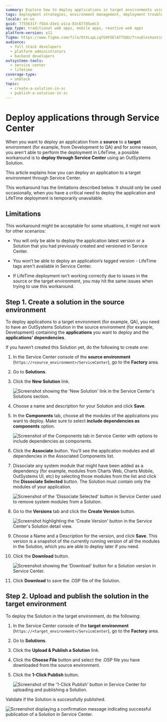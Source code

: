 ```yaml
---
summary: Explore how to deploy applications in target environments using Service Center as a workaround in OutSystems 11 (O11).
tags: deployment strategies, environment management, deployment troubleshooting
locale: en-us
guid: 7755631f-f5b4-43e1-a1ca-83c677d5adc3
app_type: traditional web apps, mobile apps, reactive web apps
platform-version: o11
figma: https://www.figma.com/file/6tXLupLiqfG9FOElATTGQU/Troubleshooting?node-id=22:51
audience:
  - full stack developers
  - platform administrators
  - backend developers
outsystems-tools:
  - service center
  - lifetime
coverage-type:
  - unblock
topic:
  - create-a-solution-in-sc
  - publish-a-solution-in-sc
---
```


# Deploy applications through Service Center

When you want to deploy an application from a **source** to a **target** environment (for example, from Development to QA) and for some reason, you aren't able to perform the deployment in LifeTime, a possible workaround is to **deploy through Service Center** using an OutSystems Solution.

This article explains how you can deploy an application to a target environment through Service Center.

<div class="warning" markdown="1">

This workaround has the limitations described below. It should only be used occasionally, when you have a critical need to deploy the application and LifeTime deployment is temporarily unavailable.

</div>

## Limitations

This workaround might be acceptable for some situations, it might not work for other scenarios:

* You will only be able to deploy the application latest version or a Solution that you had previously created and versioned in Service Center.

* You won’t be able to deploy an application’s tagged version - LifeTime tags aren't available in Service Center.

* If LifeTime deployment isn't working correctly due to issues in the source or the target environment, you may hit the same issues when trying to use this workaround.

## Step 1. Create a solution in the source environment

To deploy applications to a target environment (for example, QA), you need to have an OutSystems Solution in the source environment (for example, Development) containing the **applications** you want to deploy and the **applications’ dependencies**.

If you haven’t created this Solution yet, do the following to create one:

1. In the Service Center console of the **source environment** (`https://<source_environment>/ServiceCenter`), go to the **Factory** area.

1. Go to **Solutions**.

1. Click the **New Solution** link.

     ![Screenshot showing the 'New Solution' link in the Service Center's Solutions section.](images/deploy-apps-sc-1.png "Creating a New Solution in Service Center")

1. Choose a name and description for your Solution and click **Save**.

1. In the **Components** tab, choose all the modules of the applications you want to deploy. Make sure to select **include dependencies as components** option.

     ![Screenshot of the Components tab in Service Center with options to include dependencies as components.](images/deploy-apps-sc-2.png "Selecting Components for a Solution")

1. Click the **Associate** button. You'll see the application modules and all dependencies in the Associated Components list.

1. Dissociate any system module that might have been added as a dependency (for example, modules from Charts Web, Charts Mobile, OutSystems UI, etc) by selecting those modules from the list and click the **Dissociate Selected** button. The Solution must contain only the modules of your application.

     ![Screenshot of the 'Dissociate Selected' button in Service Center used to remove system modules from a Solution.](images/deploy-apps-sc-3.png "Dissociating System Modules from a Solution")

1. Go to the **Versions** tab and click the **Create Version** button.

     ![Screenshot highlighting the 'Create Version' button in the Service Center's Solution detail view.](images/deploy-apps-sc-4.png "Creating a Version of a Solution")

1. Choose a Name and a Description for the version, and click **Save**. This version is a snapshot of the currently running version of all the modules in the Solution, which you are able to deploy later if you need.

1. Click the **Download** button.

     ![Screenshot showing the 'Download' button for a Solution version in Service Center.](images/deploy-apps-sc-5.png "Downloading a Solution Version")

1. Click **Download** to save the .OSP file of the Solution.

## Step 2. Upload and publish the solution in the target environment

To deploy the Solution in the target environment, do the following:

1. In the Service Center console of the **target environment** (`https://<target_environment>/ServiceCenter`), go to the **Factory** area.

1. Go to **Solutions**.

1. Click the **Upload & Publish a Solution** link.

1. Click the **Choose File** button and select the .OSP file you have downloaded from the source environment.

1. Click the **1-Click Publish** button.

     ![Screenshot of the '1-Click Publish' button in Service Center for uploading and publishing a Solution.](images/deploy-apps-sc-6.png "Uploading and Publishing a Solution")

Validate if the Solution is successfully published.

![Screenshot displaying a confirmation message indicating successful publication of a Solution in Service Center.](images/deploy-apps-sc-7.png "Successful Solution Publication Confirmation")
    